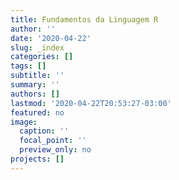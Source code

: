```yaml
---
title: Fundamentos da Linguagem R
author: ''
date: '2020-04-22'
slug: _index
categories: []
tags: []
subtitle: ''
summary: ''
authors: []
lastmod: '2020-04-22T20:53:27-03:00'
featured: no
image:
  caption: ''
  focal_point: ''
  preview_only: no
projects: []
---
```


